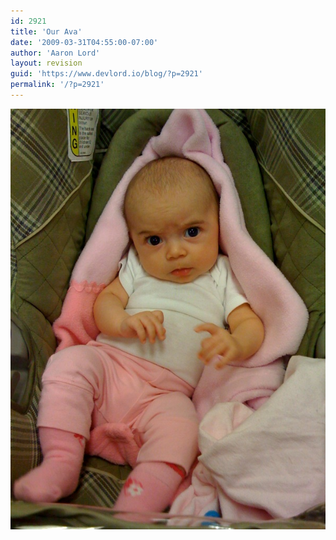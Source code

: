 ```yaml
---
id: 2921
title: 'Our Ava'
date: '2009-03-31T04:55:00-07:00'
author: 'Aaron Lord'
layout: revision
guid: 'https://www.devlord.io/blog/?p=2921'
permalink: '/?p=2921'
---
```


<p class="mobile-photo"><a href="/assets/img/2011/10/photo-751794.jpg"><img src="/assets/img/2011/10/photo-751794.jpg?w=224" border="0" alt="" /></a></p><div class="blogger-post-footer"><img width='1' height='1' src="/2009/03/31/our-ava/"' /></div>